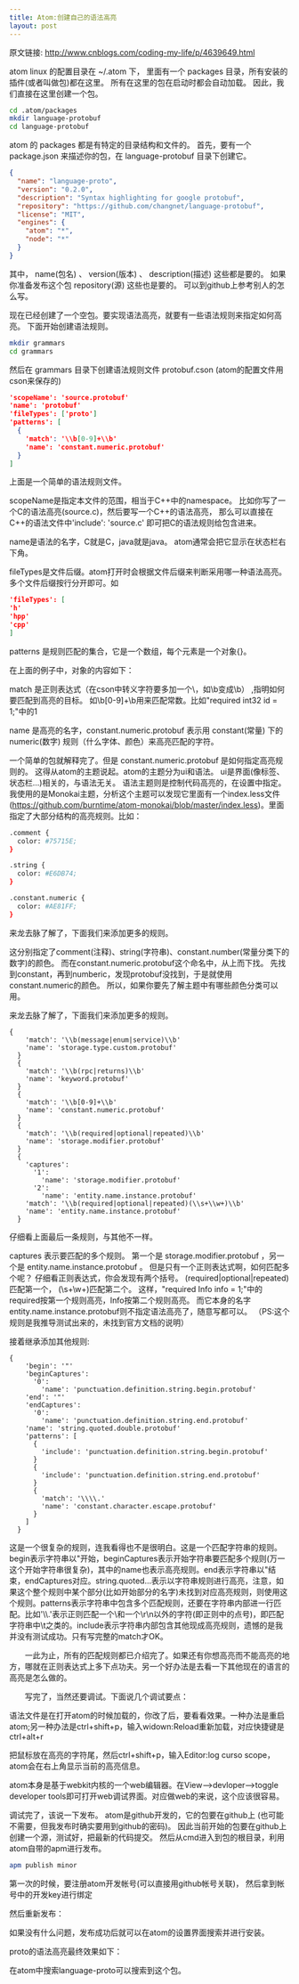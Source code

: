 ```yaml
---
title: Atom:创建自己的语法高亮
layout: post
---
```


原文链接: http://www.cnblogs.com/coding-my-life/p/4639649.html


atom linux 的配置目录在 ~/.atom 下，
里面有一个 packages 目录，所有安装的插件(或者叫做包)都在这里。
所有在这里的包在启动时都会自动加载。
因此，我们直接在这里创建一个包。

```bash
cd .atom/packages
mkdir language-protobuf
cd language-protobuf
```

atom 的 packages 都是有特定的目录结构和文件的。 
首先，要有一个 package.json 来描述你的包，在 language-protobuf 目录下创建它。

```json
{
  "name": "language-proto",
  "version": "0.2.0",
  "description": "Syntax highlighting for google protobuf",
  "repository": "https://github.com/changnet/language-protobuf",
  "license": "MIT",
  "engines": {
    "atom": "*",
    "node": "*"
  }
}
```

其中， name(包名) 、 version(版本) 、 description(描述) 这些都是要的。
如果你准备发布这个包 repository(源) 这些也是要的。
可以到github上参考别人的怎么写。

现在已经创建了一个空包。要实现语法高亮，就要有一些语法规则来指定如何高亮。
下面开始创建语法规则。

```bash
mkdir grammars
cd grammars
```

然后在 grammars 目录下创建语法规则文件 protobuf.cson (atom的配置文件用cson来保存的)

```json
'scopeName': 'source.protobuf'
'name': 'protobuf'
'fileTypes': ['proto']
'patterns': [
  {
    'match': '\\b[0-9]+\\b'
    'name': 'constant.numeric.protobuf'
  }
]
```

上面是一个简单的语法规则文件。

scopeName是指定本文件的范围，相当于C++中的namespace。
比如你写了一个C的语法高亮(source.c)，然后要写一个C++的语法高亮，
那么可以直接在C++的语法文件中'include': 'source.c'
即可把C的语法规则给包含进来。

name是语法的名字，C就是C，java就是java。
atom通常会把它显示在状态栏右下角。

fileTypes是文件后缀。atom打开时会根据文件后缀来判断采用哪一种语法高亮。
多个文件后缀按行分开即可。如

```json
'fileTypes': [
'h'
'hpp'
'cpp'
]
```

patterns 是规则匹配的集合，它是一个数组，每个元素是一个对象{}。

在上面的例子中，对象的内容如下：

match 是正则表达式（在cson中转义字符要多加一个\，如\b变成\\b）
,指明如何要匹配到高亮的目标。
如\\b[0-9]+\\b用来匹配常数。比如"required int32 id = 1;"中的1

name 是高亮的名字，constant.numeric.protobuf 
表示用 constant(常量) 下的 numeric(数字) 规则（什么字体、颜色）来高亮匹配的字符。

一个简单的包就解释完了。但是
constant.numeric.protobuf
是如何指定高亮规则的。
这得从atom的主题说起。atom的主题分为ui和语法。
ui是界面(像标签、状态栏...)相关的，与语法无关。
语法主题则是控制代码高亮的，在设置中指定。
我使用的是Monokai主题，分析这个主题可以发现它里面有一个index.less文件(https://github.com/burntime/atom-monokai/blob/master/index.less)。里面指定了大部分结构的高亮规则。比如：

```bash
.comment {
  color: #75715E;
}

.string {
  color: #E6DB74;
}

.constant.numeric {
  color: #AE81FF;
}
```

来龙去脉了解了，下面我们来添加更多的规则。

这分别指定了comment(注释)、string(字符串)、constant.number(常量分类下的数字)的颜色。
而在constant.numeric.protobuf这个命名中，从上而下找。
先找到constant，再到numberic，发现protobuf没找到，于是就使用constant.numeric的颜色。
所以，如果你要先了解主题中有哪些颜色分类可以用。

来龙去脉了解了，下面我们来添加更多的规则。

```josn
{
    'match': '\\b(message|enum|service)\\b'
    'name': 'storage.type.custom.protobuf'
  }
  {
    'match': '\\b(rpc|returns)\\b'
    'name': 'keyword.protobuf'
  }
  {
    'match': '\\b[0-9]+\\b'
    'name': 'constant.numeric.protobuf'
  }
  {
    'match': '\\b(required|optional|repeated)\\b'
    'name': 'storage.modifier.protobuf'
  }
  {
    'captures':
      '1':
        'name': 'storage.modifier.protobuf'
      '2':
        'name': 'entity.name.instance.protobuf'
    'match': '\\b(required|optional|repeated)(\\s+\\w+)\\b'
    'name': 'entity.name.instance.protobuf'
  }
```

仔细看上面最后一条规则，与其他不一样。

captures 表示要匹配的多个规则。
第一个是 storage.modifier.protobuf ，另一个是 entity.name.instance.protobuf 。 
但是只有一个正则表达式啊，如何匹配多个呢？
仔细看正则表达式，你会发现有两个括号。
(required|optional|repeated)匹配第一个，
(\\s+\\w+)匹配第二个。
这样，"required Info info = 1;"中的required按第一个规则高亮，Info按第二个规则高亮。
而它本身的名字entity.name.instance.protobuf则不指定语法高亮了，随意写都可以。
（PS:这个规则是我推导测试出来的，未找到官方文档的说明）

接着继承添加其他规则:

```josn
{
    'begin': '"'
    'beginCaptures':
      '0':
        'name': 'punctuation.definition.string.begin.protobuf'
    'end': '"'
    'endCaptures':
      '0':
        'name': 'punctuation.definition.string.end.protobuf'
    'name': 'string.quoted.double.protobuf'
    'patterns': [
      {
        'include': 'punctuation.definition.string.begin.protobuf'
      }
      {
        'include': 'punctuation.definition.string.end.protobuf'
      }
      {
        'match': '\\\\.'
        'name': 'constant.character.escape.protobuf'
      }
    ]
  }
```

这是一个很复杂的规则，连我看得也不是很明白。这是一个匹配字符串的规则。begin表示字符串以"开始，beginCaptures表示开始字符串要匹配多个规则(万一这个开始字符串很复杂)，其中的name也表示高亮规则。end表示字符串以"结束，endCaptures对应。string.quoted...表示以字符串规则进行高亮，注意，如果这个整个规则中某个部分(比如开始部分的名字)未找到对应高亮规则，则使用这个规则。patterns表示字符串中包含多个匹配规则，还要在字符串内部进一行匹配。比如'\\\\.'表示正则匹配一个\和一个\r\n以外的字符(即正则中的点号)，即匹配字符串中\t之类的。include表示字符串内部包含其他现成高亮规则，遗憾的是我并没有测试成功。只有写完整的match才OK。

　　一此为止，所有的匹配规则都已介绍完了。如果还有你想高亮而不能高亮的地方，哪就在正则表达式上多下点功夫。另一个好办法是去看一下其他现在的语言的高亮是怎么做的。

　　写完了，当然还要调试。下面说几个调试要点：

语法文件是在打开atom的时候加载的，你改了后，要看看效果。一种办法是重启atom;另一种办法是ctrl+shift+p，输入widown:Reload重新加载，对应快捷键是ctrl+alt+r

把鼠标放在高亮的字符尾，然后ctrl+shift+p，输入Editor:log curso scope，atom会在右上角显示当前的高亮信息。

atom本身是基于webkit内核的一个web编辑器。在View-->devloper-->toggle developer tools即可打开web调试界面。对应做web的来说，这个应该很容易。

调试完了，该说一下发布。
atom是github开发的，它的包要在github上
(也可能不需要，但我发布时确实要用到github的密码)。
因此当前开始的包要在github上创建一个源，测试好，把最新的代码提交。
然后从cmd进入到包的根目录，利用atom自带的apm进行发布。

```bash
apm publish minor
```

第一次的时候，要注册atom开发帐号(可以直接用github帐号关联)，
然后拿到帐号中的开发key进行绑定

然后重新发布：

如果没有什么问题，发布成功后就可以在atom的设置界面搜索并进行安装。

proto的语法高亮最终效果如下：

在atom中搜索language-proto可以搜索到这个包。